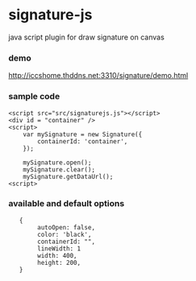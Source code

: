 # signature-js
java script plugin for draw signature on canvas

### demo
http://iccshome.thddns.net:3310/signature/demo.html

### sample code
```
<script src="src/signaturejs.js"></script>
<div id = "container" />
<script>
    var mySignature = new Signature({
        containerId: 'container',
    });
    
    mySignature.open();
    mySignature.clear();
    mySignature.getDataUrl();
<script>
```

### available and default options
```
   {
        autoOpen: false,
        color: 'black',
        containerId: "",
        lineWidth: 1
        width: 400,
        height: 200,
   }